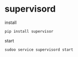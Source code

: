 # supervisord

install 
```sh
pip install supervisor

```

start 
```sh
sudoo service supervisord start
```